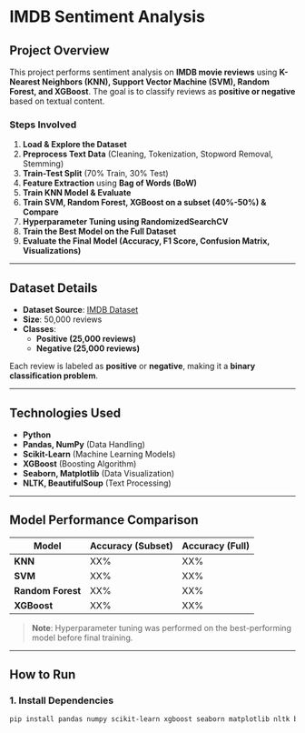 # IMDB Sentiment Analysis

## Project Overview
This project performs sentiment analysis on **IMDB movie reviews** using **K-Nearest Neighbors (KNN), Support Vector Machine (SVM), Random Forest, and XGBoost**. The goal is to classify reviews as **positive or negative** based on textual content.  

### **Steps Involved**
1. **Load & Explore the Dataset**  
2. **Preprocess Text Data** (Cleaning, Tokenization, Stopword Removal, Stemming)  
3. **Train-Test Split** (70% Train, 30% Test)  
4. **Feature Extraction** using **Bag of Words (BoW)**  
5. **Train KNN Model & Evaluate**  
6. **Train SVM, Random Forest, XGBoost on a subset (40%-50%) & Compare**  
7. **Hyperparameter Tuning using RandomizedSearchCV**  
8. **Train the Best Model on the Full Dataset**  
9. **Evaluate the Final Model (Accuracy, F1 Score, Confusion Matrix, Visualizations)**  

---

## Dataset Details
- **Dataset Source**: [IMDB Dataset](https://github.com/asRot0/machine-learning/blob/main/datasets/IMDB%20Dataset.csv)  
- **Size**: 50,000 reviews  
- **Classes**:  
  - **Positive (25,000 reviews)**  
  - **Negative (25,000 reviews)**  

Each review is labeled as **positive** or **negative**, making it a **binary classification problem**.

---

## Technologies Used
- **Python**  
- **Pandas, NumPy** (Data Handling)  
- **Scikit-Learn** (Machine Learning Models)  
- **XGBoost** (Boosting Algorithm)  
- **Seaborn, Matplotlib** (Data Visualization)  
- **NLTK, BeautifulSoup** (Text Processing)  

---

## Model Performance Comparison

| Model           | Accuracy (Subset) | Accuracy (Full) |
|---------------|----------------|---------------|
| **KNN**        | XX%            | XX%          |
| **SVM**        | XX%            | XX%          |
| **Random Forest** | XX%            | XX%          |
| **XGBoost**    | XX%            | XX%          |

> **Note**: Hyperparameter tuning was performed on the best-performing model before final training.

---

## How to Run
### **1. Install Dependencies**
```bash
pip install pandas numpy scikit-learn xgboost seaborn matplotlib nltk beautifulsoup4 tqdm imbalanced-learn
